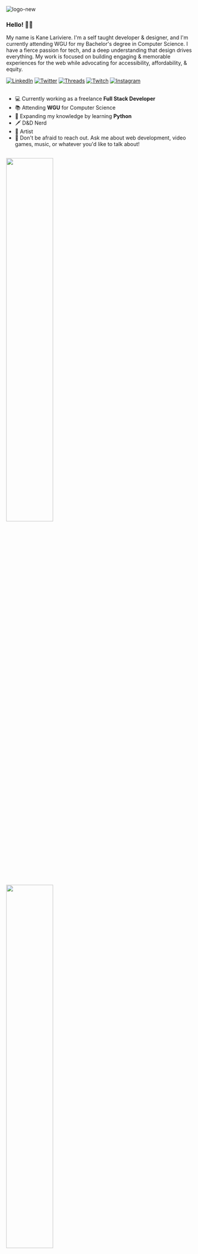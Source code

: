 ![logo-new](https://github.com/knlrvr/knlrvr/assets/91632194/061941c4-0858-483b-8ab3-f4954201e34a)

### Hello! 👋🏼
My name is Kane Lariviere. I'm a self taught developer & designer, and I'm currently attending WGU for my Bachelor's degree in Computer Science. I have a fierce passion for tech, and a deep understanding that design drives everything. My work is focused on building engaging & memorable experiences for the web while advocating for accessibility, affordability, & equity.

[![LinkedIn](https://img.shields.io/badge/linkedin-%230077B5.svg?style=for-the-badge&logo=linkedin&logoColor=white)](https://linkedin.com/in/kane-lariviere) [![Twitter](https://img.shields.io/badge/Twitter-%231DA1F2.svg?style=for-the-badge&logo=Twitter&logoColor=white)](https://twitter.com/knlrvr) [![Threads](https://img.shields.io/badge/Threads-000000?style=for-the-badge&logo=Threads&logoColor=white)](https://www.threads.net/@kanelarivieresucks) [![Twitch](https://img.shields.io/badge/Twitch-%239146FF.svg?style=for-the-badge&logo=Twitch&logoColor=white)](https://twitch.tv/kanolariv) [![Instagram](https://img.shields.io/badge/Instagram-%23E4405F.svg?style=for-the-badge&logo=Instagram&logoColor=white)](https://instagram.com/kanelarivieresucks)

## 
- 💻 Currently working as a freelance **Full Stack Developer**
- 📚 Attending **WGU** for Computer Science
- 🐍 Expanding my knowledge by learning **Python**
- 🗡️ D&D Nerd
- 🎸 Artist
- 💬 Don't be afraid to reach out. Ask me about web development, video games, music, or whatever you'd like to talk about!
##

<p width="100%">
  <img src="https://github-readme-streak-stats.herokuapp.com/?user=knlrvr&theme=highcontrast&hide_border=true" width="50%" />
  <img src="https://github-readme-stats.vercel.app/api/top-langs/?username=knlrvr&theme=highcontrast&show_icons=true&hide_border=true&layout=compact" width="50%" />
</p>

